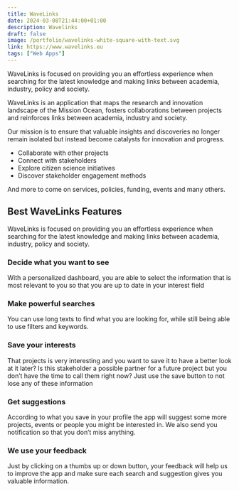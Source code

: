 ```yaml
---
title: WaveLinks
date: 2024-03-08T21:44:00+01:00
description: Wavelinks
draft: false
image: /portfolio/wavelinks-white-square-with-text.svg
link: https://www.wavelinks.eu
tags: ["Web Apps"]
---
```


WaveLinks is focused on providing you an effortless experience when searching for the latest knowledge and making links between academia, industry, policy and society.

WaveLinks is an application that maps the research and innovation landscape of the Mission Ocean, fosters collaborations between projects and reinforces links between academia, industry and society.

Our mission is to ensure that valuable insights and discoveries no longer remain isolated but instead become catalysts for innovation and progress.

- Collaborate with other projects
- Connect with stakeholders
- Explore citizen science initiatives
- Discover stakeholder engagement methods

And more to come on services, policies, funding, events and many others.

## Best WaveLinks Features

WaveLinks is focused on providing you an effortless experience when searching for the latest knowledge and making links between academia, industry, policy and society.

### Decide what you want to see

With a personalized dashboard, you are able to select the information that is most relevant to you so that you are up to date in your interest field

### Make powerful searches

You can use long texts to find what you are looking for, while still being able to use filters and keywords.

### Save your interests

That projects is very interesting and you want to save it to have a better look at it later? Is this stakeholder a possible partner for a future project but you don’t have the time to call them right now? Just use the save button to not lose any of these information

### Get suggestions

According to what you save in your profile the app will suggest some more projects, events or people you might be interested in. We also send you notification so that you don’t miss anything.

### We use your feedback

Just by clicking on a thumbs up or down button, your feedback will help us to improve the app and make sure each search and suggestion gives you valuable information.

